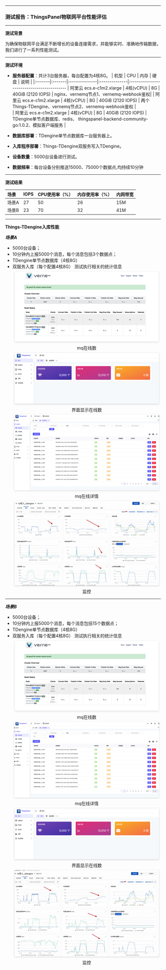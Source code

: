 
---

### 测试报告：ThingsPanel物联网平台性能评估

---

**测试背景**

为确保物联网平台满足不断增长的设备连接需求，并能够实时、准确地传输数据，我们进行了一系列性能测试。

---

**测试环境**

- **服务器配置**：共计3台服务器，每台配置为4核8G。
    | 机型 | CPU | 内存 | 硬盘 | 说明 |
    |:-------|:-------|:--------------|:--------------|:------------------------------------------
    | 阿里云 ecs.e-c1m2.xlarge    | 4核(vCPU) | 8G | 40GiB (2120 IOPS) | nginx、vernemq节点1、vernemq-webhook鉴权| 
    | 阿里云 ecs.e-c1m2.xlarge    | 4核(vCPU) | 8G | 40GiB (2120 IOPS) | 两个Things-TDengine、vernemq节点2、vernemq-webhook鉴权 |  
    | 阿里云 ecs.e-c1m2.xlarge    | 4核(vCPU) | 8G | 40GiB (2120 IOPS) | TDengine单节点数据库、redis、 thingspanel-backend-community-go:1.0.2、模拟客户端服务 |  

- **数据库部署**：TDengine单节点数据库一台服务器上。
- **入库程序部署**：Things-TDengine双服务写入TDengine。
- **设备数量**：5000台设备进行测试。
- **数据频率**：每台设备分别推送15000、75000个数据点,均持续10分钟

---

**测试结果**

| 场景 | IOPS | CPU使用率（%） | 内存使用率（%） | 内网带宽 |
|:-------|:-------|:--------------|:--------------|:-------
| 场景A     | 27  | 50 | 26 | 15M  | 
| 场景B    | 23 | 70 | 32 | 41M |  

---

**Things-TDengine入库性能**

***场景A***
- 5000台设备；
- 10分钟内上报5000个消息，每个消息包括3个数据点；
- TDengine单节点数据库（4核8G）
- 双服务入库（每个配置4核8G）
测试执行相关的统计信息
    <center><img src="./images/5千.png">mq在线数</center>
    <center><img src="./images/5qian.png">界面显示在线数</center>
    <center><img src="./images/5000台设备在线.jpg">mq在线详情</center>
    <center><img src="./images/5000_3_10分钟.jpg">监控</center>
---
***场景B***
- 5000台设备；
- 10分钟内上报5000个消息，每个消息包括15个数据点；
- TDengine单节点数据库（4核8G）
- 双服务入库（每个配置4核8G）
测试执行相关的统计信息
    <center><img src="./images/5千.png">mq在线数</center>
    <center><img src="./images/5000台设备在线.jpg">mq在线详情</center>
    <center><img src="./images/5qian.png">界面显示在线数</center>
    <center><img src="./images/5000_10分钟.jpg">监控</center>